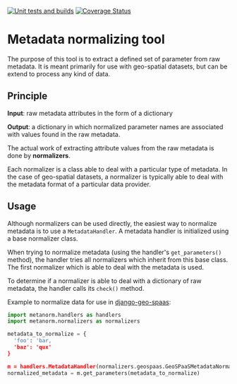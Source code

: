 [![Unit tests and builds](https://github.com/nansencenter/metanorm/actions/workflows/tests_and_build.yml/badge.svg)](https://github.com/nansencenter/metanorm/actions/workflows/tests_and_build.yml)
[![Coverage Status](https://coveralls.io/repos/github/nansencenter/metanorm/badge.svg?branch=init)](https://coveralls.io/github/nansencenter/metanorm?branch=master)

# Metadata normalizing tool

The purpose of this tool is to extract a defined set of parameter from raw metadata. It is meant
primarily for use with geo-spatial datasets, but can be extend to process any kind of data.

## Principle

**Input**: raw metadata attributes in the form of a dictionary

**Output**: a dictionary in which normalized parameter names are associated with values found in the
raw metadata.

The actual work of extracting attribute values from the raw metadata is done by **normalizers**.

Each normalizer is a class able to deal with a particular type of metadata. In the case of
geo-spatial datasets, a normalizer is typically able to deal with the metadata format of a
particular data provider.

## Usage

Although normalizers can be used directly, the easiest way to normalize metadata is to use a
`MetadataHandler`. A metadata handler is initialized using a base normalizer class.

When trying to normalize metadata (using the handler's `get_parameters()` method), the handler tries
all normalizers which inherit from this base class. The first normalizer which is able to deal with
the metadata is used.

To determine if a normalizer is able to deal with a dictionary of raw metadata, the handler calls
its `check()` method.

Example to normalize data for use in
[django-geo-spaas](https://github.com/nansencenter/django-geo-spaas):

```python
import metanorm.handlers as handlers
import metanorm.normalizers as normalizers

metadata_to_normalize = {
  'foo': 'bar,
  'baz': 'qux'
}

m = handlers.MetadataHandler(normalizers.geospaas.GeoSPaaSMetadataNormalizer)
normalized_metadata = m.get_parameters(metadata_to_normalize)
```
